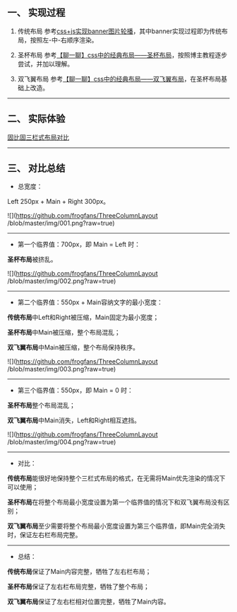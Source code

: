 ## 一、 实现过程
1. 传统布局
参考[css+js实现banner图片轮播](https://frogfans.github.io/blog.html?blogId=17)，其中banner实现过程即为传统布局，按照左-中-右顺序渲染。

2. 圣杯布局
参考[【聊一聊】css中的经典布局——圣杯布局](http://www.cnblogs.com/hl-520/p/5753075.html)，按照博主教程逐步尝试，并加以理解。

3. 双飞翼布局
参考[【聊一聊】css中的经典布局——双飞翼布局](https://www.cnblogs.com/hl-520/p/5754111.html)，在圣杯布局基础上改造。

---
## 二、 实际体验

[固比固三栏式布局对比](https://frogfans.github.io/blog.html?blogId=18)

---
## 三、 对比总结
- 总宽度：

Left 250px + Main + Right 300px。

![](https://github.com/frogfans/ThreeColumnLayout
/blob/master/img/001.png?raw=true)

** **
- 第一个临界值：700px，即 Main = Left 时：

**圣杯布局**被挤乱。

![](https://github.com/frogfans/ThreeColumnLayout
/blob/master/img/002.png?raw=true)

** **
- 第二个临界值：550px + Main容纳文字的最小宽度：

**传统布局**中Left和Right被压缩，Main固定为最小宽度；

**圣杯布局**中Main被压缩，整个布局混乱；

**双飞翼布局**中Main被压缩，整个布局保持秩序。

![](https://github.com/frogfans/ThreeColumnLayout
/blob/master/img/003.png?raw=true)

** **
- 第三个临界值：550px，即 Main = 0 时：

**圣杯布局**整个布局混乱；

**双飞翼布局**中Main消失，Left和Right相互遮挡。

![](https://github.com/frogfans/ThreeColumnLayout
/blob/master/img/004.png?raw=true)

** **
- 对比：

**传统布局**能很好地保持整个三栏式布局的格式，在无需将Main优先渲染的情况下可以使用；

**圣杯布局**在将整个布局最小宽度设置为第一个临界值的情况下和双飞翼布局没有区别；

**双飞翼布局**至少需要将整个布局最小宽度设置为第三个临界值，即Main完全消失时，保证左右栏布局完整。

** **
- 总结：

**传统布局**保证了Main内容完整，牺牲了左右栏布局；

**圣杯布局**保证了左右栏布局完整，牺牲了整个布局；

**双飞翼布局**保证了左右栏相对位置完整，牺牲了Main内容。